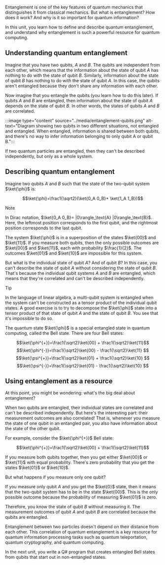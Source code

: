 Entanglement is one of the key features of quantum mechanics that distinguishes it from classical mechanics. But what is entanglement? How does it work? And why is it so important for quantum information? 

In this unit, you learn how to define and describe quantum entanglement, and understand why entanglement is such a powerful resource for quantum computing.

## Understanding quantum entanglement

Imagine that you have two qubits, $A$ and $B$. The qubits are independent from each other, which means that the information about the state of qubit $A$ has nothing to do with the state of qubit $B$. Similarly, information about the state of qubit $B$ has nothing to do with the state of qubit $A$. In this case, the qubits aren't entangled because they don't share any information with each other.

Now imagine that you entangle the qubits (you learn how to do this later). If qubits $A$ and $B$ are entangled, then information about the state of qubit $A$ depends on the state of qubit $B$. In other words, the states of qubits $A$ and $B$ are correlated.

:::image type="content" source="../media/entanglement-qubits.png" alt-text="Diagram showing two qubits in two different situations, not entangled and entangled. When entangled, information is shared between both qubits, and there's no way to infer information belonging to only qubit A or qubit B.":::

If two quantum particles are entangled, then they can't be described independently, but only as a whole system.

## Describing quantum entanglement

Imagine two qubits $A$ and $B$ such that the state of the two-qubit system $\ket{\phi}$ is:

$$\ket{\phi}=\frac1{\sqrt2}(\ket{0_A 0_B}+ \ket{1_A 1_B})$$

> [!NOTE]
> In Dirac notation, $\ket{0_A 0_B}= |0\rangle_\text{A} |0\rangle_\text{B}$. Here, the leftmost position corresponds to the first qubit, and the rightmost position corresponds to the last qubit.

The system $\ket{\phi}$ is in a superposition of the states $\ket{00}$ and $\ket{11}$. If you measure both qubits, then the only possible outcomes are $\ket{00}$ and $\ket{11}$, each with probability $\frac{1}{2}$. The outcomes $\ket{01}$ and $\ket{10}$ are impossible for this system.

But what is the individual state of qubit $A$? And of qubit $B$? In this case, you can't describe the state of qubit $A$ without considering the state of qubit $B$. That's because the individual qubit systems $A$ and $B$ are entangled, which means that they're correlated and can't be described independently.

> [!TIP]
> In the language of linear algebra, a multi-qubit system is entangled when the system can't be constructed as a tensor product of the individual qubit states. A good exercise is to try to decompose the $\ket{\phi}$ state into a tensor product of that state of qubit $A$ and the state of qubit $B$. You see that it's impossible to do so.

The quantum state $\ket{\phi}$ is a special entangled state in quantum computing, called the Bell state. There are four Bell states:

$$\ket{\phi^{+}}=\frac1{\sqrt2}\ket{00} + \frac1{\sqrt2}\ket{11}$$
$$\ket{\phi^{-}}=\frac1{\sqrt2}\ket{00} - \frac1{\sqrt2}\ket{11} $$
$$\ket{\psi^{+}}=\frac1{\sqrt2}\ket{01} + \frac1{\sqrt2}\ket{10} $$
$$\ket{\psi^{-}}=\frac1{\sqrt2}\ket{01} - \frac1{\sqrt2}\ket{10} $$

## Using entanglement as a resource

At this point, you might be wondering: what's the big deal about entanglement?

When two qubits are entangled, their individual states are correlated and can't be described independently. But here's the interesting part: their measurement outcomes are also correlated! That is, whenever you measure the state of one qubit in an entangled pair, you also have information about the state of the other qubit.

For example, consider the $\ket{\phi^{+}}$ Bell state:

$$\ket{\phi^{+}}=\frac1{\sqrt2}\ket{00} + \frac1{\sqrt2}\ket{11}$$

If you measure both qubits together, then you get either $\ket{00}$ or $\ket{11}$ with equal probability. There's zero probability that you get the states $\ket{01}$ or $\ket{10}$.

But what happens if you measure only one qubit?

If you measure only qubit $A$ and you get the $\ket{0}$ state, then it means that the two-qubit system has to be in the state $\ket{00}$. This is the only possible outcome because the probability of measuring $\ket{01}$ is zero.

Therefore, you know the state of qubit $B$ without measuring it. The measurement outcomes of qubit $A$ and qubit $B$ are correlated because the qubits are entangled.

Entanglement between two particles doesn't depend on their distance from each other. This correlation of quantum entanglement is a key resource for quantum information processing tasks such as quantum teleportation, quantum cryptography, and quantum computing.

In the next unit, you write a Q# program that creates entangled Bell states from qubits that start out in non-entangled states.
